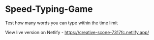 # Speed-Typing-Game
Test how many words you can type within the time limit

View live version on Netlify - https://creative-scone-7317fc.netlify.app/
